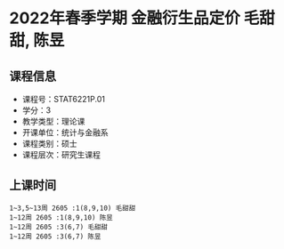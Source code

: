 # 2022年春季学期 金融衍生品定价 毛甜甜, 陈昱






## 课程信息

- 课程号：STAT6221P.01
- 学分：3
- 教学类型：理论课
- 开课单位：统计与金融系
- 课程类别：硕士
- 课程层次：研究生课程

## 上课时间

```
1~3,5~13周 2605 :1(8,9,10) 毛甜甜
1~12周 2605 :1(8,9,10) 陈昱
1~12周 2605 :3(6,7) 毛甜甜
1~12周 2605 :3(6,7) 陈昱
```

